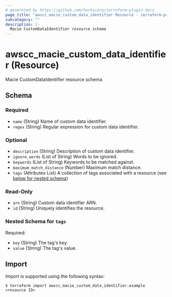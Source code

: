 ```yaml
---
# generated by https://github.com/hashicorp/terraform-plugin-docs
page_title: "awscc_macie_custom_data_identifier Resource - terraform-provider-awscc"
subcategory: ""
description: |-
  Macie CustomDataIdentifier resource schema
---
```


# awscc_macie_custom_data_identifier (Resource)

Macie CustomDataIdentifier resource schema



<!-- schema generated by tfplugindocs -->
## Schema

### Required

- `name` (String) Name of custom data identifier.
- `regex` (String) Regular expression for custom data identifier.

### Optional

- `description` (String) Description of custom data identifier.
- `ignore_words` (List of String) Words to be ignored.
- `keywords` (List of String) Keywords to be matched against.
- `maximum_match_distance` (Number) Maximum match distance.
- `tags` (Attributes List) A collection of tags associated with a resource (see [below for nested schema](#nestedatt--tags))

### Read-Only

- `arn` (String) Custom data identifier ARN.
- `id` (String) Uniquely identifies the resource.

<a id="nestedatt--tags"></a>
### Nested Schema for `tags`

Required:

- `key` (String) The tag's key.
- `value` (String) The tag's value.

## Import

Import is supported using the following syntax:

```shell
$ terraform import awscc_macie_custom_data_identifier.example <resource ID>
```
